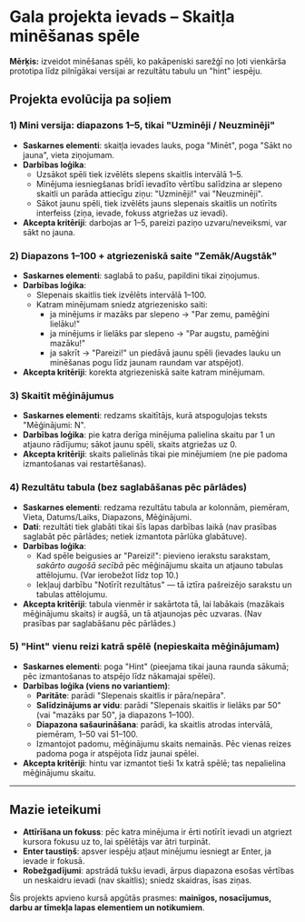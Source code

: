 # Gala projekta ievads – Skaitļa minēšanas spēle

**Mērķis:** izveidot minēšanas spēli, ko pakāpeniski sarežģī no ļoti vienkārša prototipa līdz pilnīgākai versijai ar rezultātu tabulu un "hint" iespēju.

## Projekta evolūcija pa soļiem

### 1) Mini versija: diapazons 1–5, tikai "Uzminēji / Neuzminēji"

- **Saskarnes elementi**: skaitļa ievades lauks, poga "Minēt", poga "Sākt no jauna", vieta ziņojumam.
- **Darbības loģika**:
  - Uzsākot spēli tiek izvēlēts slepens skaitlis intervālā 1–5.
  - Minējuma iesniegšanas brīdī ievadīto vērtību salīdzina ar slepeno skaitli un parāda attiecīgu ziņu: "Uzminēji!" vai "Neuzminēji".
  - Sākot jaunu spēli, tiek izvēlēts jauns slepenais skaitlis un notīrīts interfeiss (ziņa, ievade, fokuss atgriežas uz ievadi).
- **Akcepta kritēriji**: darbojas ar 1–5, pareizi paziņo uzvaru/neveiksmi, var sākt no jauna.

### 2) Diapazons 1–100 + atgriezeniskā saite "Zemāk/Augstāk"

- **Saskarnes elementi**: saglabā to pašu, papildini tikai ziņojumus.
- **Darbības loģika**:
  - Slepenais skaitlis tiek izvēlēts intervālā 1–100.
  - Katram minējumam sniedz atgriezenisko saiti:
    - ja minējums ir mazāks par slepeno → "Par zemu, pamēģini lielāku!"
    - ja minējums ir lielāks par slepeno → "Par augstu, pamēģini mazāku!"
    - ja sakrīt → "Pareizi!" un piedāvā jaunu spēli (ievades lauku un minēšanas pogu līdz jaunam raundam var atspējot).
- **Akcepta kritēriji**: korekta atgriezeniskā saite katram minējumam.

### 3) Skaitīt mēģinājumus

- **Saskarnes elementi**: redzams skaitītājs, kurā atspoguļojas teksts "Mēģinājumi: N".
- **Darbības loģika**: pie katra derīga minējuma palielina skaitu par 1 un atjauno rādījumu; sākot jaunu spēli, skaits atgriežas uz 0.
- **Akcepta kritēriji**: skaits palielinās tikai pie minējumiem (ne pie padoma izmantošanas vai restartēšanas).

### 4) Rezultātu tabula (bez saglabāšanas pēc pārlādes)

- **Saskarnes elementi**: redzama rezultātu tabula ar kolonnām, piemēram, Vieta, Datums/Laiks, Diapazons, Mēģinājumi.
- **Dati**: rezultāti tiek glabāti tikai šīs lapas darbības laikā (nav prasības saglabāt pēc pārlādes; netiek izmantota pārlūka glabātuve).
- **Darbības loģika**:
  - Kad spēle beigusies ar "Pareizi!": pievieno ierakstu sarakstam, _sakārto augošā secībā_ pēc mēģinājumu skaita un atjauno tabulas attēlojumu. (Var ierobežot līdz top 10.)
  - Iekļauj darbību "Notīrīt rezultātus" — tā iztīra pašreizējo sarakstu un tabulas attēlojumu.
- **Akcepta kritēriji**: tabula vienmēr ir sakārtota tā, lai labākais (mazākais mēģinājumu skaits) ir augšā, un tā atjaunojas pēc uzvaras. (Nav prasības par saglabāšanu pēc pārlādes.)

### 5) "Hint" vienu reizi katrā spēlē (nepieskaita mēģinājumam)

- **Saskarnes elementi**: poga "Hint" (pieejama tikai jauna raunda sākumā; pēc izmantošanas to atspējo līdz nākamajai spēlei).
- **Darbības loģika (viens no variantiem)**:
  - **Paritāte**: parādi "Slepenais skaitlis ir pāra/nepāra".
  - **Salīdzinājums ar vidu**: parādi "Slepenais skaitlis ir lielāks par 50" (vai "mazāks par 50", ja diapazons 1–100).
  - **Diapazona sašaurināšana**: parādi, ka skaitlis atrodas intervālā, piemēram, 1–50 vai 51–100.
  - Izmantojot padomu, mēģinājumu skaits nemainās. Pēc vienas reizes padoma poga ir atspējota līdz jaunai spēlei.
- **Akcepta kritēriji**: hintu var izmantot tieši 1x katrā spēlē; tas nepalielina mēģinājumu skaitu.

---

## Mazie ieteikumi

- **Attīrīšana un fokuss**: pēc katra minējuma ir ērti notīrīt ievadi un atgriezt kursora fokusu uz to, lai spēlētājs var ātri turpināt.
- **Enter taustiņš**: apsver iespēju atļaut minējumu iesniegt ar Enter, ja ievade ir fokusā.
- **Robežgadījumi**: apstrādā tukšu ievadi, ārpus diapazona esošas vērtības un neskaidru ievadi (nav skaitlis); sniedz skaidras, īsas ziņas.

Šis projekts apvieno kursā apgūtās prasmes: **mainīgos, nosacījumus, darbu ar tīmekļa lapas elementiem un notikumiem**.
